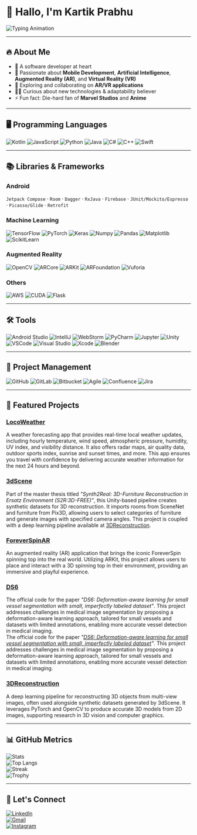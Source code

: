 <!-- Typing animation header -->
# 👋 Hallo, I'm Kartik Prabhu

![Typing Animation](https://readme-typing-svg.herokuapp.com?size=22&duration=3000&color=1E90FF&width=500&lines=Software+Developer;Mobile+%7C+AI+%7C+AR%2FVR+Enthusiast;Always+Learning+%26+Exploring+🚀)

---

## 🔥 About Me
- 🔭 A software developer at heart  
- 🌱 Passionate about **Mobile Development**, **Artificial Intelligence**, **Augmented Reality (AR)**, and **Virtual Reality (VR)**  
- 🤖 Exploring and collaborating on **AR/VR applications**  
- 👨‍💻 Curious about new technologies & adaptability believer  
- ⚡ Fun fact: Die-hard fan of **Marvel Studios** and **Anime**

---

## 🖥️ Programming Languages
![Kotlin](https://img.shields.io/badge/Kotlin-0095D5?style=for-the-badge&logo=kotlin&logoColor=white)
![JavaScript](https://img.shields.io/badge/JavaScript-F7DF1E?style=for-the-badge&logo=javascript&logoColor=black)
![Python](https://img.shields.io/badge/Python-3776AB?style=for-the-badge&logo=python&logoColor=white)
![Java](https://img.shields.io/badge/Java-007396?style=for-the-badge&logo=java&logoColor=white)
![C#](https://img.shields.io/badge/C%23-239120?style=for-the-badge&logo=csharp&logoColor=white)
![C++](https://img.shields.io/badge/C++-00599C?style=for-the-badge&logo=cplusplus&logoColor=white)
![Swift](https://img.shields.io/badge/Swift-FA7343?style=for-the-badge&logo=swift&logoColor=white)

---

## 📚 Libraries & Frameworks

### Android
`Jetpack Compose` · `Room` · `Dagger` · `RxJava` · `Firebase` · `JUnit/Mockito/Espresso` · `Picasso/Glide` · `Retrofit`

### Machine Learning
![TensorFlow](https://img.shields.io/badge/TensorFlow-FF6F00?style=for-the-badge&logo=tensorflow&logoColor=white)
![PyTorch](https://img.shields.io/badge/PyTorch-EE4C2C?style=for-the-badge&logo=pytorch&logoColor=white)
![Keras](https://img.shields.io/badge/Keras-D00000?style=for-the-badge&logo=keras&logoColor=white)
![Numpy](https://img.shields.io/badge/Numpy-013243?style=for-the-badge&logo=numpy&logoColor=white)
![Pandas](https://img.shields.io/badge/Pandas-150458?style=for-the-badge&logo=pandas&logoColor=white)
![Matplotlib](https://img.shields.io/badge/Matplotlib-013243?style=for-the-badge&logo=plotly&logoColor=white)
![ScikitLearn](https://img.shields.io/badge/ScikitLearn-F7931E?style=for-the-badge&logo=scikit-learn&logoColor=white)

### Augmented Reality
![OpenCV](https://img.shields.io/badge/OpenCV-27338e?style=for-the-badge&logo=opencv&logoColor=white)
![ARCore](https://img.shields.io/badge/ARCore-4285F4?style=for-the-badge&logo=google&logoColor=white)
![ARKit](https://img.shields.io/badge/ARKit-000000?style=for-the-badge&logo=apple&logoColor=white)
![ARFoundation](https://img.shields.io/badge/ARFoundation-35495E?style=for-the-badge&logo=unity&logoColor=white)
![Vuforia](https://img.shields.io/badge/Vuforia-008000?style=for-the-badge&logo=vuforia&logoColor=white)

### Others
![AWS](https://img.shields.io/badge/AWS-232F3E?style=for-the-badge&logo=amazon-aws&logoColor=white)
![CUDA](https://img.shields.io/badge/CUDA-76B900?style=for-the-badge&logo=nvidia&logoColor=white)
![Flask](https://img.shields.io/badge/Flask-000000?style=for-the-badge&logo=flask&logoColor=white)

---

## 🛠️ Tools
![Android Studio](https://img.shields.io/badge/Android_Studio-3DDC84?style=for-the-badge&logo=android-studio&logoColor=white)
![IntelliJ](https://img.shields.io/badge/IntelliJ-000000?style=for-the-badge&logo=intellij-idea&logoColor=white)
![WebStorm](https://img.shields.io/badge/WebStorm-000000?style=for-the-badge&logo=webstorm&logoColor=white)
![PyCharm](https://img.shields.io/badge/PyCharm-21D789?style=for-the-badge&logo=pycharm&logoColor=black)
![Jupyter](https://img.shields.io/badge/Jupyter-F37626?style=for-the-badge&logo=jupyter&logoColor=white)
![Unity](https://img.shields.io/badge/Unity-100000?style=for-the-badge&logo=unity&logoColor=white)
![VSCode](https://img.shields.io/badge/VSCode-007ACC?style=for-the-badge&logo=visual-studio-code&logoColor=white)
![Visual Studio](https://img.shields.io/badge/Visual_Studio-5C2D91?style=for-the-badge&logo=visual-studio&logoColor=white)
![Xcode](https://img.shields.io/badge/Xcode-147EFB?style=for-the-badge&logo=xcode&logoColor=white)
![Blender](https://img.shields.io/badge/Blender-F5792A?style=for-the-badge&logo=blender&logoColor=white)

---

## 📂 Project Management
![GitHub](https://img.shields.io/badge/GitHub-181717?style=for-the-badge&logo=github&logoColor=white)
![GitLab](https://img.shields.io/badge/GitLab-FC6D26?style=for-the-badge&logo=gitlab&logoColor=white)
![Bitbucket](https://img.shields.io/badge/Bitbucket-0052CC?style=for-the-badge&logo=bitbucket&logoColor=white)
![Agile](https://img.shields.io/badge/Agile-2496ED?style=for-the-badge&logo=scrumalliance&logoColor=white)
![Confluence](https://img.shields.io/badge/Confluence-172B4D?style=for-the-badge&logo=confluence&logoColor=white)
![Jira](https://img.shields.io/badge/Jira-0052CC?style=for-the-badge&logo=jira&logoColor=white)

---

## 🚀 Featured Projects

### [LocoWeather](https://github.com/kartikprabhu20/LocoWeather)
A weather forecasting app that provides real-time local weather updates, including hourly temperature, wind speed, atmospheric pressure, humidity, UV index, and visibility distance. It also offers radar maps, air quality data, outdoor sports index, sunrise and sunset times, and more. This app ensures you travel with confidence by delivering accurate weather information for the next 24 hours and beyond.  

### [3dScene](https://github.com/kartikprabhu20/3dScene)
Part of the master thesis titled *"Synth2Real: 3D-Furniture Reconstruction in Ersatz Environment (S2R:3D-FREE)"*, this Unity-based pipeline creates synthetic datasets for 3D reconstruction. It imports rooms from SceneNet and furniture from Pix3D, allowing users to select categories of furniture and generate images with specified camera angles. This project is coupled with a deep learning pipeline available at [3DReconstruction](https://github.com/kartikprabhu20/3DReconstruction).  

### [ForeverSpinAR](https://github.com/kartikprabhu20/ForeverSpinAR)
An augmented reality (AR) application that brings the iconic ForeverSpin spinning top into the real world. Utilizing ARKit, this project allows users to place and interact with a 3D spinning top in their environment, providing an immersive and playful experience.  

### [DS6](https://github.com/kartikprabhu20/DS6)
The official code for the paper *"DS6: Deformation-aware learning for small vessel segmentation with small, imperfectly labeled dataset"*. This project addresses challenges in medical image segmentation by proposing a deformation-aware learning approach, tailored for small vessels and datasets with limited annotations, enabling more accurate vessel detection in medical imaging.  
The official code for the paper *"[DS6: Deformation-aware learning for small vessel segmentation with small, imperfectly labeled dataset](https://2021.midl.io/papers/k4)"*. This project addresses challenges in medical image segmentation by proposing a deformation-aware learning approach, tailored for small vessels and datasets with limited annotations, enabling more accurate vessel detection in medical imaging.

### [3DReconstruction](https://github.com/kartikprabhu20/3DReconstruction)
A deep learning pipeline for reconstructing 3D objects from multi-view images, often used alongside synthetic datasets generated by 3dScene. It leverages PyTorch and OpenCV to produce accurate 3D models from 2D images, supporting research in 3D vision and computer graphics.

---

## 📊 GitHub Metrics
![Stats](https://github-readme-stats.vercel.app/api?username=kartikprabhu20&show_icons=true&theme=tokyonight)  
![Top Langs](https://github-readme-stats.vercel.app/api/top-langs/?username=kartikprabhu20&layout=compact&theme=tokyonight)  
![Streak](https://github-readme-streak-stats.herokuapp.com/?user=kartikprabhu20&theme=tokyonight)  
![Trophy](https://github-profile-trophy.vercel.app/?username=kartikprabhu20&theme=tokyonight&row=1&column=6)

---

## 🤝 Let's Connect
[![LinkedIn](https://img.shields.io/badge/LinkedIn-0A66C2?style=for-the-badge&logo=linkedin&logoColor=white)](https://www.linkedin.com/in/kartikprabhu20/)  
[![Gmail](https://img.shields.io/badge/Gmail-D14836?style=for-the-badge&logo=gmail&logoColor=white)](mailto:prabhukartik20@gmail.com)  
[![Instagram](https://img.shields.io/badge/Instagram-E4405F?style=for-the-badge&logo=instagram&logoColor=white)](https://www.instagram.com/kartik_prabhu_/)
